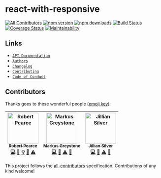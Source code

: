 # react-with-responsive
[![All Contributors](https://img.shields.io/badge/all_contributors-3-orange.svg?style=flat-square)](#contributors)
[![npm version](https://img.shields.io/npm/v/react-with-responsive.svg)](https://www.npmjs.com/package/react-with-responsive) [![npm downloads](https://img.shields.io/npm/dt/react-with-responsive.svg)](https://www.npmjs.com/package/react-with-responsive) [![Build Status](https://travis-ci.org/rpearce/react-with-responsive.svg?branch=master)](https://travis-ci.org/rpearce/react-with-responsive) [![Coverage Status](https://coveralls.io/repos/github/rpearce/react-with-responsive/badge.svg?branch=master)](https://coveralls.io/github/rpearce/react-with-responsive?branch=master) [![Maintainability](https://api.codeclimate.com/v1/badges/8e4debef4b9f0e8acd6e/maintainability)](https://codeclimate.com/github/rpearce/react-with-responsive/maintainability)

## Links
* [`API Documentation`](./API.md)
* [`Authors`](./AUTHORS)
* [`Changelog`](./CHANGELOG.md)
* [`Contributing`](./CONTRIBUTING.md)
* [`Code of Conduct`](./CODE_OF_CONDUCT.md)

## Contributors

Thanks goes to these wonderful people ([emoji key](https://github.com/kentcdodds/all-contributors#emoji-key)):

<!-- ALL-CONTRIBUTORS-LIST:START - Do not remove or modify this section -->
<!-- prettier-ignore -->
| [<img src="https://avatars2.githubusercontent.com/u/592876?v=4" width="100px;" alt="Robert Pearce"/><br /><sub><b>Robert Pearce</b></sub>](https://robertwpearce.com)<br />[💻](https://github.com/rpearce/react-with-responsive/commits?author=rpearce "Code") [📖](https://github.com/rpearce/react-with-responsive/commits?author=rpearce "Documentation") [💡](#example-rpearce "Examples") [🤔](#ideas-rpearce "Ideas, Planning, & Feedback") [⚠️](https://github.com/rpearce/react-with-responsive/commits?author=rpearce "Tests") | [<img src="https://avatars2.githubusercontent.com/u/12430681?v=4" width="100px;" alt="Markus Greystone"/><br /><sub><b>Markus Greystone</b></sub>](https://github.com/mgreystone)<br />[💻](https://github.com/rpearce/react-with-responsive/commits?author=mgreystone "Code") [🤔](#ideas-mgreystone "Ideas, Planning, & Feedback") [⚠️](https://github.com/rpearce/react-with-responsive/commits?author=mgreystone "Tests") [👀](#review-mgreystone "Reviewed Pull Requests") | [<img src="https://avatars2.githubusercontent.com/u/5667054?v=4" width="100px;" alt="Jillian Silver"/><br /><sub><b>Jillian Silver</b></sub>](https://github.com/jsilve)<br />[💻](https://github.com/rpearce/react-with-responsive/commits?author=jsilve "Code") [🤔](#ideas-jsilve "Ideas, Planning, & Feedback") [⚠️](https://github.com/rpearce/react-with-responsive/commits?author=jsilve "Tests") [👀](#review-jsilve "Reviewed Pull Requests") |
| :---: | :---: | :---: |
<!-- ALL-CONTRIBUTORS-LIST:END -->

This project follows the [all-contributors](https://github.com/kentcdodds/all-contributors) specification. Contributions of any kind welcome!
